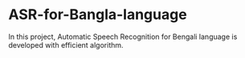 # ASR-for-Bangla-language
In this project, Automatic Speech Recognition for Bengali language is developed with efficient algorithm.
